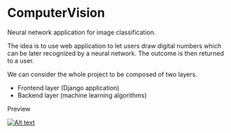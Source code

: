 # ComputerVision
Neural network application for image classification. 

The idea is to use web application to let users draw digital numbers which can be later 
recognized by a neural network. The outcome is then returned to a user.

We can consider the whole project to be composed of two layers. 
- Frontend layer (Django application)
- Backend layer (machine learning algorithms)

Preview

[![Alt text](http://i3.ytimg.com/vi/rzdc8fCv1Dw/hqdefault.jpg)](https://www.youtube.com/watch?v=rzdc8fCv1Dw&)
